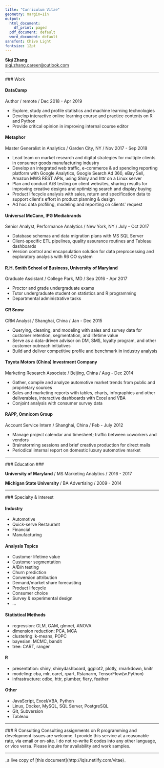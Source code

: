 ```yaml
---
title: "Curriculum Vitae"
geometry: margin=1in
output:
  html_document:
    df_print: paged
  pdf_document: default
  word_document: default
sansfont: Chivo Light
fontsize: 12pt
---
```


**Siqi Zhang**  
siqi.zhang.career@outlook.com

    
<hr/>    
### Work

#### DataCamp
Author / remote / Dec 2018 - Apr 2019

- Explore, study and profile statistics and machine learning technologies 
- Develop interactive online learning course and practice contents on R and Python
- Provide critical opinion in improving internal course editor

   
      
#### Metaphor 
Master Generalist in Analytics / Garden City, NY / Nov 2017 - Sep 2018  

- Lead team on market research and digital strategies for multiple clients in consumer goods manufacturing industry
- Develop an integrated web traffic, e-commerce & ad spending reporting platform with Google Analytics, Google Search Ad 360, eBay Sell, Amazon MWS REST APIs, using Shiny and httr on a Linux server
- Plan and conduct A/B testing on client websites, sharing results for improving creative designs and optimizing search and display buying
- Product lifecycle analysis with sales, return and specification data to support client's effort in product planning & design
- Ad hoc data profiling, modeling and reporting on clients' request

    
    
#### Universal McCann, IPG Mediabrands 	
Senior Analyst, Performance Analytics / New York, NY / July - Oct 2017

- Database schemas and data migration plans with MS SQL Server
- Client-specific ETL pipelines, quality assurance routines and Tableau dashboards
- Version control and encapsulation solution for data preprocessing and exploratory analysis with R6 OO system

    
    
#### R.H. Smith School of Business, University of Maryland
Graduate Assistant / College Park, MD / Sep 2016 - Apr 2017

- Proctor and grade undergraduate exams
- Tutor undergraduate student on statistics and R programming
- Departmental administrative tasks
    
    
#### CR Snow  
CRM Analyst / Shanghai, China / Jan - Dec 2015

- Querying, cleaning, and modeling with sales and survey data for customer retention, segmentation, and lifetime value
- Serve as a data-driven advisor on DM, SMS, loyalty program, and other customer outreach initiatives
- Build and deliver competitive profile and benchmark in industry analysis

    
    
#### Toyota Motors (China) Investment Company
Marketing Research Associate / Beijing, China / Aug - Dec 2014

- Gather, compile and analyze automotive market trends from public and proprietary sources
- Sales and marketing reports with tables, charts, infographics and other deliverables, interactive dashboards with Excel and VBA
- Conjoint analysis with consumer survey data


    
    
#### RAPP, Omnicom Group   
Account Service Intern / Shanghai, China / Feb - July 2012

- Manage project calendar and timesheet; traffic between coworkers and vendors
- Brainstorming sessions and brief creative production for direct mails
- Periodical internal report on domestic luxury automotive market


<hr/>
### Education ###

**University of Maryland** / MS Marketing Analytics / 2016 - 2017

**Michigan State University** / BA Advertising / 2009 - 2014

<hr/>
### Specialty & Interest
    
#### Industry

- Automotive
- Quick-serve Restaurant
- Financial
- Manufacturing
    
    
#### Analysis Topics

- Customer lifetime value
- Customer segmentation
- A/B/n testing
- Churn prediction
- Conversion attribution
- Demand/market share forecasting
- Product lifecycle 
- Consumer choice
- Survey & experimental design
- ... 

#### Statistical Methods

- regression: GLM, GAM, glmnet, ANOVA
- dimension reduction: PCA, MCA
- clustering: k-means, POPC
- bayesian: MCMC, bandit
- tree: CART, ranger

#### R

- presentation: shiny, shinydashboard, ggplot2, plotly, rmarkdown, knitr
- modeling: cba, mlr, caret, rpart, Rstanarm, TensorFlow(w.Python)
- infrastructure: odbc, httr,  plumber, fiery, feather

#### Other

- JavaScript, Excel/VBA, Python
- Linux, Docker, MySQL, SQL Server, PostgreSQL
- Git, Subversion
- Tableau



<hr/>
### R Consulting
Consulting assignments on R programming and development issues are welcome. I provide this service at a reasonable rate, via email or on-site. I do not re-write R codes into any other language, or vice versa. Please inquire for availability and work samples. 
<hr/>
_a live copy of [this document](http://iqis.netlify.com/vitae)_
